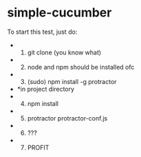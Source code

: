 # simple-cucumber
To start this test, just do:
- 1) git clone (you know what)
- 2) node and npm should be installed ofc
- 3) (sudo) npm install -g protractor
- *in project directory
- 4) npm install
- 5) protractor protractor-conf.js
- 6) ???
- 7) PROFIT
